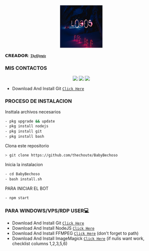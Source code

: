 <p align="center">
<img src="./media/imagen/baby.png" width="140" height="140"/>
</p>
<p align="center">
</p>

 
𝗖𝗥𝗘𝗔𝗗𝗢𝗥: [`𝕿𝖍𝖊𝕮𝖍𝖔𝖚𝖙𝖊`](https://github.com/thechoute) <br>

<p align="center">

### MIS CONTACTOS
<p align="center">
<a href="http://wa.me/18299897014" target="blank"><img src="https://img.shields.io/badge/Whatsapp-30302f?style=flat&logo=whatsapp" /></a>
<a href="http://www.instagram.com/the_choute_" target="blank"><img src="https://img.shields.io/badge/Instagram-30302f?style=flat&logo=instagram" /></a>
<a href="https://www.youtube.com/channel/UC-HPutaDGeTPjrCId0bXQgg" target="blank"><img src="https://img.shields.io/badge/Youtube-30302f?style=flat&logo=youtube" /></a>
<p align="center">

 
</p>

* Download And Install Git [`Click Here`](https://git-scm.com/downloads) <br>

### PROCESO DE INSTALACION
Insttala archivos necesarios
```bash
- pkg upgrade && update
- pkg install nodejs
- pkg install git
- pkg install bash
```
Clona este repositorio
 ```bash
> git clone https://github.com/thechoute/BabyBechoso
```
Inicia la instalacion
```bash
- cd BabyBechoso
- bash install.sh
```
PARA INICIAR EL BOT
 ```bash
- npm start
```
### PARA WINDOWS/VPS/RDP USER💻
* Download And Install Git [`Click Here`](https://git-scm.com/downloads) <br>
* Download And Install NodeJS [`Click Here`](https://nodejs.org/en/download) <br>
* Download And Install FFMPEG [`Click Here`](https://ffmpeg.org/download.html) (don't forget to path) 
* Download And Install ImageMagick [`Click Here`](https://imagemagick.org/script/download.php) (if nulis want work,  checklist columns 1,2,3,5,6) 
